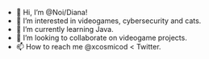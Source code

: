- 👋 Hi, I’m @Noi/Diana!
- 👀 I’m interested in videogames, cybersecurity and cats.
- 🌱 I’m currently learning Java.
- 💞️ I’m looking to collaborate on videogame projects.
- 📫 How to reach me @xcosmicod < Twitter.


<!---
Noihirsch/Noihirsch is a ✨ special ✨ repository because its `README.md` (this file) appears on your GitHub profile.
You can click the Preview link to take a look at your changes.
--->
